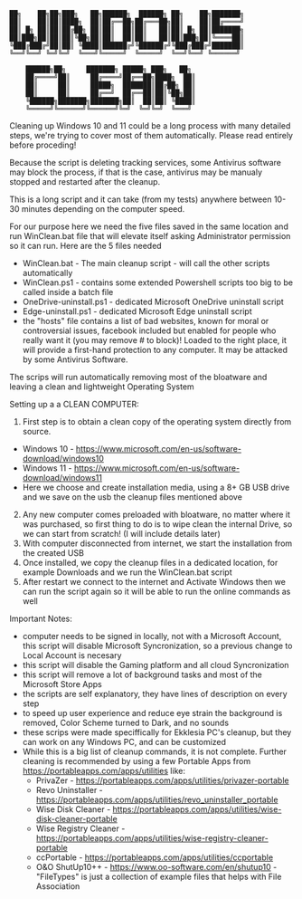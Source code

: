 
	██╗    ██╗██╗███╗   ██╗██████╗  ██████╗ ██╗    ██╗███████╗
	██║    ██║██║████╗  ██║██╔══██╗██╔═══██╗██║    ██║██╔════╝
	██║ █╗ ██║██║██╔██╗ ██║██║  ██║██║   ██║██║ █╗ ██║███████╗
	██║███╗██║██║██║╚██╗██║██║  ██║██║   ██║██║███╗██║╚════██║
	╚███╔███╔╝██║██║ ╚████║██████╔╝╚██████╔╝╚███╔███╔╝███████║
	╚══╝╚══╝ ╚═╝╚═╝  ╚═══╝╚═════╝  ╚═════╝  ╚══╝╚══╝ ╚══════╝

		██████╗██╗     ███████╗ █████╗ ███╗   ██╗
		██╔════╝██║     ██╔════╝██╔══██╗████╗  ██║
		██║     ██║     █████╗  ███████║██╔██╗ ██║
		██║     ██║     ██╔══╝  ██╔══██║██║╚██╗██║
		╚██████╗███████╗███████╗██║  ██║██║ ╚████║
		╚═════╝╚══════╝╚══════╝╚═╝  ╚═╝╚═╝  ╚═══╝

Cleaning up Windows 10 and 11 could be a long process with many detailed steps, we're trying to cover most of them automatically.
Please read entirely before proceding!

Because the script is deleting tracking services, some Antivirus software may block the process, if that is the case,
antivirus may be manualy stopped and restarted after the cleanup.

This is a long script and it can take (from my tests) anywhere between 10-30 minutes depending on the computer speed.

For our purpose here we need the five files saved in the same location and run WinClean.bat file that will elevate itself asking Administrator permission so it can run. Here are the 5 files needed
- WinClean.bat - The main cleanup script - will call the other scripts automatically
- WinClean.ps1 - contains some extended Powershell scripts too big to be called inside a batch file
- OneDrive-uninstall.ps1 - dedicated Microsoft OneDrive uninstall script
- Edge-uninstall.ps1 - dedicated Microsoft Edge uninstall script
- the "hosts" file contains a list of bad websites, known for moral or controversial issues, facebook included but enabled for people who 
really want it (you may remove # to block)! Loaded to the right place, it will provide a first-hand protection to any computer. It may be attacked by some Antivirus Software.

The scrips will run automatically removing most of the bloatware and leaving a clean and lightweight Operating System

Setting up a a CLEAN COMPUTER:

1. First step is to obtain a clean copy of the operating system directly from source.
- Windows 10 - https://www.microsoft.com/en-us/software-download/windows10
- Windows 11 - https://www.microsoft.com/en-us/software-download/windows11
- Here we choose and create installation media, using a 8+ GB USB drive and we save on the usb the cleanup files mentioned above
2. Any new computer comes preloaded with bloatware, no matter where it was purchased, so first thing to do is to wipe clean the internal Drive, so we can start from scratch! (I will include details later)
3. With computer disconnected from internet, we start the installation from the created USB
4. Once installed, we copy the cleanup files in a dedicated location, for example Downloads and we run the WinClean.bat script
5. After restart we connect to the internet and Activate Windows then we can run the script again so it will be able to run the online commands as well

Important Notes:
- computer needs to be signed in locally, not with a Microsoft Account, this script will disable Microsoft Syncronization, so a previous change to Local Account is necesary
- this script will disable the Gaming platform and all cloud Syncronization
- this script will remove a lot of background tasks and most of the Microsoft Store Apps
- the scripts are self explanatory, they have lines of description on every step
- to speed up user experience and reduce eye strain the background is removed, Color Scheme turned to Dark, and no sounds
- these scrips were made speciffically for Ekklesia PC's cleanup, but they can work on any Windows PC, and can be customized
- While this is a big list of cleanup commands, it is not complete. Further cleaning is recommended by using a few Portable Apps from https://portableapps.com/apps/utilities like:
 	- PrivaZer - https://portableapps.com/apps/utilities/privazer-portable
	- Revo Uninstaller - https://portableapps.com/apps/utilities/revo_uninstaller_portable
	- Wise Disk Cleaner - https://portableapps.com/apps/utilities/wise-disk-cleaner-portable
	- Wise Registry Cleaner - https://portableapps.com/apps/utilities/wise-registry-cleaner-portable
	- ccPortable - https://portableapps.com/apps/utilities/ccportable
	- O&O ShutUp10++ - https://www.oo-software.com/en/shutup10
-"FileTypes" is just a collection of example files that helps with File Association
